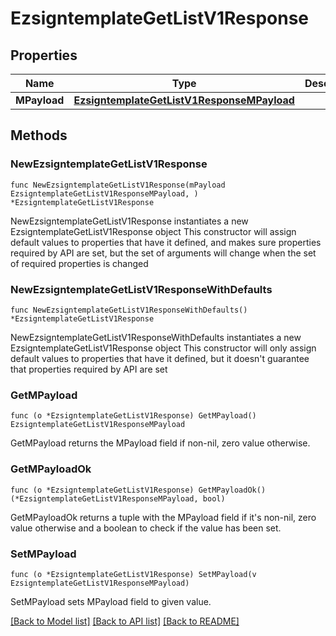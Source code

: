 # EzsigntemplateGetListV1Response

## Properties

Name | Type | Description | Notes
------------ | ------------- | ------------- | -------------
**MPayload** | [**EzsigntemplateGetListV1ResponseMPayload**](EzsigntemplateGetListV1ResponseMPayload.md) |  | 

## Methods

### NewEzsigntemplateGetListV1Response

`func NewEzsigntemplateGetListV1Response(mPayload EzsigntemplateGetListV1ResponseMPayload, ) *EzsigntemplateGetListV1Response`

NewEzsigntemplateGetListV1Response instantiates a new EzsigntemplateGetListV1Response object
This constructor will assign default values to properties that have it defined,
and makes sure properties required by API are set, but the set of arguments
will change when the set of required properties is changed

### NewEzsigntemplateGetListV1ResponseWithDefaults

`func NewEzsigntemplateGetListV1ResponseWithDefaults() *EzsigntemplateGetListV1Response`

NewEzsigntemplateGetListV1ResponseWithDefaults instantiates a new EzsigntemplateGetListV1Response object
This constructor will only assign default values to properties that have it defined,
but it doesn't guarantee that properties required by API are set

### GetMPayload

`func (o *EzsigntemplateGetListV1Response) GetMPayload() EzsigntemplateGetListV1ResponseMPayload`

GetMPayload returns the MPayload field if non-nil, zero value otherwise.

### GetMPayloadOk

`func (o *EzsigntemplateGetListV1Response) GetMPayloadOk() (*EzsigntemplateGetListV1ResponseMPayload, bool)`

GetMPayloadOk returns a tuple with the MPayload field if it's non-nil, zero value otherwise
and a boolean to check if the value has been set.

### SetMPayload

`func (o *EzsigntemplateGetListV1Response) SetMPayload(v EzsigntemplateGetListV1ResponseMPayload)`

SetMPayload sets MPayload field to given value.



[[Back to Model list]](../README.md#documentation-for-models) [[Back to API list]](../README.md#documentation-for-api-endpoints) [[Back to README]](../README.md)


